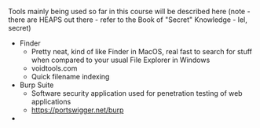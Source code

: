 Tools mainly being used so far in this course will be described here (note - there are HEAPS out there - refer to the Book of "Secret" Knowledge - lel, secret)

- Finder
	- Pretty neat, kind of like Finder in MacOS, real fast to search for stuff when compared to your usual File Explorer in Windows
	- voidtools.com
	- Quick filename indexing
- Burp Suite
	- Software security application used for penetration testing of web applications
	- https://portswigger.net/burp
- 
	  